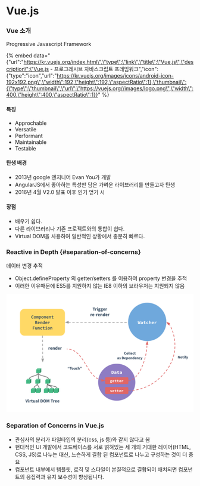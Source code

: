 # Vue.js

### Vue 소개

Progressive Javascript Framework



{% embed data="{\"url\":\"https://kr.vuejs.org/index.html\",\"type\":\"link\",\"title\":\"Vue.js\",\"description\":\"Vue.js - 프로그레시브 자바스크립트 프레임워크\",\"icon\":{\"type\":\"icon\",\"url\":\"https://kr.vuejs.org/images/icons/android-icon-192x192.png\",\"width\":192,\"height\":192,\"aspectRatio\":1},\"thumbnail\":{\"type\":\"thumbnail\",\"url\":\"https://vuejs.org//images/logo.png\",\"width\":400,\"height\":400,\"aspectRatio\":1}}" %}

#### 특징

* Approchable
* Versatile
* Performant
* Maintainable
* Testable

#### 탄생 배경

* 2013년 google 엔지니어 Evan You가 개발
*  AngularJS에서 좋아하는 특성만 담은 가벼운 라이브러리를 만들고자 탄생
* 2016년 4월 V2.0 발표 이후 인기 얻기 시

#### 장점

* 배우기 쉽다.
* 다른 라이브러리나 기존 프로젝트와의 통합이 쉽다.
* Virtual DOM을 사용하여 일반적인 상황에서 충분히 빠르다.

### Reactive in Depth {#separation-of-concerns}

​데이터 변경 추적

* Object.defineProperty 의 getter/setters 를 이용하여 property 변경을 추적
* 이러한 이유때문에 ES5를 지원하지 않는 IE8 이하의 브라우저는 지원되지 않음

![](../../.gitbook/assets/responsive-data.png)

### Separation of Concerns in Vue.js

* 관심사의 분리가 파일타입의 분리\(css, js 등\)와 같지 않다고 봄
* 현대적인 UI 개발에서 코드베이스를 서로 얽혀있는 세 개의 거대한 레이어\(HTML, CSS, JS\)로 나누는 대신, 느슨하게 결합 된 컴포넌트로 나누고 구성하는 것이 더 중요
* 컴포넌트 내부에서 템플릿, 로직 및 스타일이 본질적으로 결합되어 배치되면 컴포넌트의 응집력과 유지 보수성이 향상됩니다.



